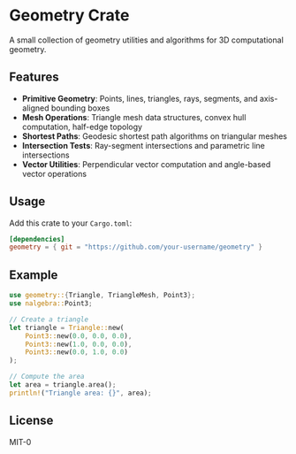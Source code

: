 # Geometry Crate

A small collection of geometry utilities and algorithms for 3D computational geometry.

## Features

- **Primitive Geometry**: Points, lines, triangles, rays, segments, and axis-aligned bounding boxes
- **Mesh Operations**: Triangle mesh data structures, convex hull computation, half-edge topology
- **Shortest Paths**: Geodesic shortest path algorithms on triangular meshes
- **Intersection Tests**: Ray-segment intersections and parametric line intersections
- **Vector Utilities**: Perpendicular vector computation and angle-based vector operations

## Usage

Add this crate to your `Cargo.toml`:

```toml
[dependencies]
geometry = { git = "https://github.com/your-username/geometry" }
```

## Example

```rust
use geometry::{Triangle, TriangleMesh, Point3};
use nalgebra::Point3;

// Create a triangle
let triangle = Triangle::new(
    Point3::new(0.0, 0.0, 0.0),
    Point3::new(1.0, 0.0, 0.0),
    Point3::new(0.0, 1.0, 0.0)
);

// Compute the area
let area = triangle.area();
println!("Triangle area: {}", area);
```

## License

MIT-0 